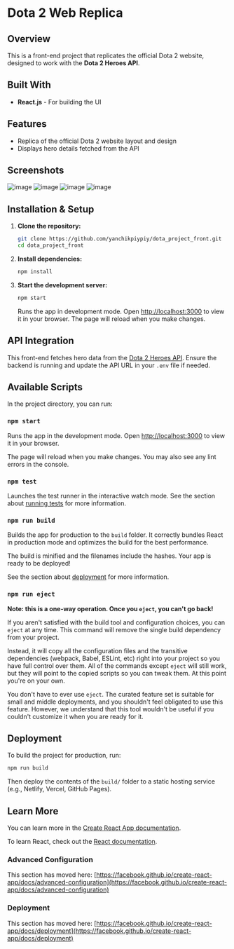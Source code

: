 # Dota 2 Web Replica

## Overview
This is a front-end project that replicates the official Dota 2 website, designed to work with the **Dota 2 Heroes API**.

## Built With
- **React.js** - For building the UI

## Features
- Replica of the official Dota 2 website layout and design
- Displays hero details fetched from the API

## Screenshots

![image](https://github.com/user-attachments/assets/413a499b-cc69-46dc-a196-d1cbd28f1f60)
![image](https://github.com/user-attachments/assets/7eb34d81-ca04-49f2-acef-02bfe87208bf)
![image](https://github.com/user-attachments/assets/58f04b7b-b5f2-4bec-baa4-ecfeae1539b3)
![image](https://github.com/user-attachments/assets/14189500-91f4-42e1-a286-acd07808a9b8)



## Installation & Setup
1. **Clone the repository:**
   ```sh
   git clone https://github.com/yanchikpiypiy/dota_project_front.git
   cd dota_project_front
   ```
2. **Install dependencies:**
   ```sh
   npm install
   ```
3. **Start the development server:**
   ```sh
   npm start
   ```
   Runs the app in development mode.
   Open [http://localhost:3000](http://localhost:3000) to view it in your browser.
   The page will reload when you make changes.

## API Integration
This front-end fetches hero data from the [Dota 2 Heroes API](https://github.com/yanchikpiypiy/dota_project_back). Ensure the backend is running and update the API URL in your `.env` file if needed.

## Available Scripts

In the project directory, you can run:

### `npm start`
Runs the app in the development mode.
Open [http://localhost:3000](http://localhost:3000) to view it in your browser.

The page will reload when you make changes.
You may also see any lint errors in the console.

### `npm test`
Launches the test runner in the interactive watch mode.
See the section about [running tests](https://facebook.github.io/create-react-app/docs/running-tests) for more information.

### `npm run build`
Builds the app for production to the `build` folder.
It correctly bundles React in production mode and optimizes the build for the best performance.

The build is minified and the filenames include the hashes.
Your app is ready to be deployed!

See the section about [deployment](https://facebook.github.io/create-react-app/docs/deployment) for more information.

### `npm run eject`
**Note: this is a one-way operation. Once you `eject`, you can't go back!**

If you aren't satisfied with the build tool and configuration choices, you can `eject` at any time. This command will remove the single build dependency from your project.

Instead, it will copy all the configuration files and the transitive dependencies (webpack, Babel, ESLint, etc) right into your project so you have full control over them. All of the commands except `eject` will still work, but they will point to the copied scripts so you can tweak them. At this point you're on your own.

You don't have to ever use `eject`. The curated feature set is suitable for small and middle deployments, and you shouldn't feel obligated to use this feature. However, we understand that this tool wouldn't be useful if you couldn't customize it when you are ready for it.

## Deployment
To build the project for production, run:
```sh
npm run build
```
Then deploy the contents of the `build/` folder to a static hosting service (e.g., Netlify, Vercel, GitHub Pages).

## Learn More

You can learn more in the [Create React App documentation](https://facebook.github.io/create-react-app/docs/getting-started).

To learn React, check out the [React documentation](https://reactjs.org/).

### Advanced Configuration
This section has moved here: [https://facebook.github.io/create-react-app/docs/advanced-configuration](https://facebook.github.io/create-react-app/docs/advanced-configuration)

### Deployment
This section has moved here: [https://facebook.github.io/create-react-app/docs/deployment](https://facebook.github.io/create-react-app/docs/deployment)

